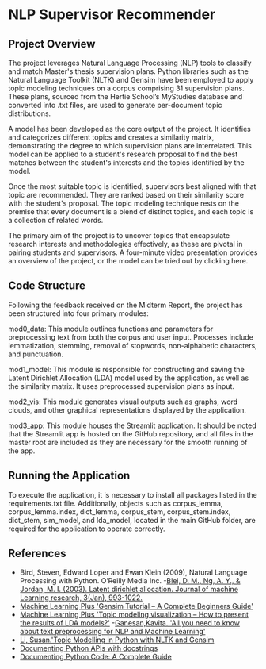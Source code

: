 # **NLP Supervisor Recommender**

## Project Overview
The project leverages Natural Language Processing (NLP) tools to classify and match Master's thesis supervision plans. Python libraries such as the Natural Language Toolkit (NLTK) and Gensim have been employed to apply topic modeling techniques on a corpus comprising 31 supervision plans. These plans, sourced from the Hertie School’s MyStudies database and converted into .txt files, are used to generate per-document topic distributions.

A model has been developed as the core output of the project. It identifies and categorizes different topics and creates a similarity matrix, demonstrating the degree to which supervision plans are interrelated. This model can be applied to a student's research proposal to find the best matches between the student's interests and the topics identified by the model.

Once the most suitable topic is identified, supervisors best aligned with that topic are recommended. They are ranked based on their similarity score with the student's proposal. The topic modeling technique rests on the premise that every document is a blend of distinct topics, and each topic is a collection of related words.

The primary aim of the project is to uncover topics that encapsulate research interests and methodologies effectively, as these are pivotal in pairing students and supervisors. A four-minute video presentation provides an overview of the project, or the model can be tried out by clicking here.

## Code Structure
Following the feedback received on the Midterm Report, the project has been structured into four primary modules:

mod0_data: This module outlines functions and parameters for preprocessing text from both the corpus and user input. Processes include lemmatization, stemming, removal of stopwords, non-alphabetic characters, and punctuation.

mod1_model: This module is responsible for constructing and saving the Latent Dirichlet Allocation (LDA) model used by the application, as well as the similarity matrix. It uses preprocessed supervision plans as input.

mod2_vis: This module generates visual outputs such as graphs, word clouds, and other graphical representations displayed by the application.

mod3_app: This module houses the Streamlit application. It should be noted that the Streamlit app is hosted on the GitHub repository, and all files in the master root are included as they are necessary for the smooth running of the app.

## Running the Application
To execute the application, it is necessary to install all packages listed in the requirements.txt file. Additionally, objects such as corpus_lemma, corpus_lemma.index, dict_lemma, corpus_stem, corpus_stem.index, dict_stem, sim_model, and lda_model, located in the main GitHub folder, are required for the application to operate correctly.


## References
- Bird, Steven, Edward Loper and Ewan Klein (2009), Natural Language Processing with Python. O’Reilly Media Inc.
-[Blei, D. M., Ng, A. Y., & Jordan, M. I. (2003). Latent dirichlet allocation. Journal of machine Learning research, 3(Jan), 993-1022.](https://www.jmlr.org/papers/v3/blei03a)
- [Machine Learning Plus 'Gensim Tutorial – A Complete Beginners Guide'](https://www.machinelearningplus.com/nlp/gensim-tutorial/#11howtocreatetopicmodelswithlda)
- [Machine Learning Plus 'Topic modeling visualization – How to present the results of LDA models?'](https://www.machinelearningplus.com/nlp/topic-modeling-visualization-how-to-present-results-lda-models/)
-[Ganesan,Kavita. 'All you need to know about text preprocessing for NLP and Machine Learning'](https://www.kdnuggets.com/2019/04/text-preprocessing-nlp-machine-learning.html)
- [Li, Susan.'Topic Modelling in Python with NLTK and Gensim ]('https://towardsdatascience.com/topic-modelling-in-python-with-nltk-and-gensim-4ef03213cd21#:~:text=In%20this%20post%2C%20we%20will,a%20document%2C%20called%20topic%20modelling.&text=Research%20paper%20topic%20modelling%20is,of%20papers%20in%20a%20corpus)
- [Documenting Python APIs with docstrings](https://developer.lsst.io/python/numpydoc.html#py-docstring-module-structure)
- [Documenting Python Code: A Complete Guide](https://realpython.com/documenting-python-code/)

